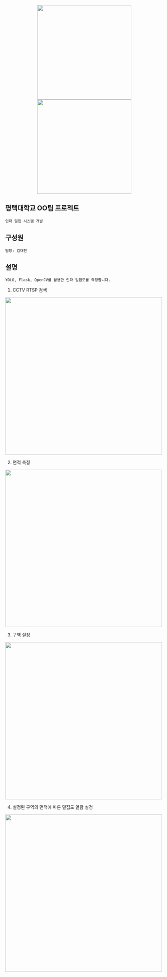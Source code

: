 <p align="center">
  <img src="https://github.com/user-attachments/assets/3a89f014-558f-4191-ba25-583971a1c034" width="300">
  <img src="https://github.com/user-attachments/assets/c2d4d830-6141-4da8-9952-28e750ab1c43" width="300">
</p>

## 평택대학교 OO팀 프로젝트
```
인파 밀집 시스템 개발
```
## 구성원
```
팀장: 김대진
```
## 설명
```
YOLO, Flask, OpenCV를 활용한 인파 밀집도를 측정합니다.
```

1. CCTV RTSP 검색
<p align="left">
  <img src="https://github.com/user-attachments/assets/0421835f-2e76-454a-9a89-d8b9a1822833" width="500">
</p>

2. 면적 측정
<p align="left">
  <img src="https://github.com/user-attachments/assets/81f1ac7e-273a-416e-9820-aaf18d6dbfcd" width="500">
</p>

3. 구역 설정
<p align="left">
  <img src="https://github.com/user-attachments/assets/76f373f8-bbfc-4e0e-abf1-f525e4c063fb" width="500">
</p>

4. 설정된 구역의 면적에 따른 밀집도 알람 설정
<p align="left">
  <img src="https://github.com/user-attachments/assets/343fedd0-0297-4235-8f64-9a6691715ee4" width="500">
</p>
